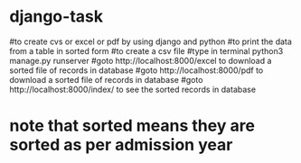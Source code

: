 # django-task
#to create cvs or excel or pdf by using django and python
#to print the data from a table in sorted form
#to create a csv file 
  #type in terminal python3 manage.py runserver
  #goto http://localhost:8000/excel to download a sorted file of records in database
  #goto http://localhost:8000/pdf to download a sorted file of records in database
  #goto http://localhost:8000/index/ to see the sorted records in database
  # note that sorted means they are sorted as per admission year
  
